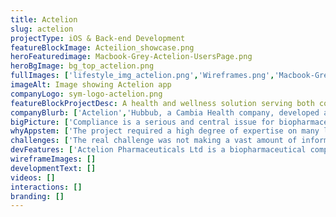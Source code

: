 ```yaml
---
title: Actelion
slug: actelion
projectType: iOS & Back-end Development
featureBlockImage: Acteilion_showcase.png
heroFeaturedimage: Macbook-Grey-Actelion-UsersPage.png
heroBgImage: bg_top_actelion.png
fullImages: ['lifestyle_img_actelion.png','Wireframes.png','Macbook-Grey-Actelion-UsersPage.png']
imageAlt: Image showing Actelion app
companyLogo: sym-logo-actelion.png
featureBlockProjectDesc: A health and wellness solution serving both companies and individuals, hubbub encourages better fitness by rewarding employees for consistently participating in a variety of healthy activities.
companyBlurb: ['Actelion','Hubbub, a Cambia Health company, developed a customizable corporate wellness program that seamlessly uses technology, activity trackers, targeted incentives and game mechanics to turn things we all need to be doing—like drinking more water or taking the stairs—into motivating challenges that help people achieve a healthier lifestyle. Their app aims to improve employee wellness while employers benefit from healthier and happier employees.']
bigPicture: ['Compliance is a serious and central issue for biopharmaceutical companies. HIPAA and other violations are expensive, with noncompliance penalties ranging from $100 to $50,000, with a maximum penalty of $1.5 million per year.','Actelion, a global biopharmaceutical recently acquired by Johnson and Johnson, maintains a strict Compliance Program. It’s policy rules and regulations are detailed in a 100 page manual. In order to increase employee awareness and make compliance information easier to access, they decided to create an iOS app, which would initially be deployed for US employees.']
whyAppstem: ['The project required a high degree of expertise on many levels, from strategy, ideation, game play, UI/UX design, development and backend CMS system integration. Appstem won a competitive RFP process due to a higher level of experience across the board.']
challenges: ['The real challenge was not making a vast amount of information accessible, but to make employees want to be compliant. Compliance might be boring, but the app would be fun. Appstem took a grassroots approach by learning the intricacies of different policy requirements and understanding how employees would actually use the app in the field. To make learning about compliance interesting, the app was mostly designed around a gamified experience.','Depending on the use-case, the team explored different gaming options: Role-playing in a game helps employees simulate everyday situations. Quizzes are an addictive way to help employees test their knowledge and can keep track of scores - and employees love to test their knowledge. An anonymous hotline enables employees to ask questions and report incidents. All risk free for everyone to play around with: What happens in the app stays in the app.','Data is keyword searchable so that it’s easy to find common use-cases on-the-fly, such as, “how much can be spent taking a Dr to lunch?”. Information is very accessible on iPads and iPhones for sales and marketing personnel.','Additional challenges were met in juggling multiple global communication channels and technical implementations between Actelion’s global IT department, the compliance group and management team. This was streamlined by creating an overarching strategy and roadmap - from start to finish.']
devFeatures: ['Actelion Pharmaceuticals Ltd is a biopharmaceutical company headquartered in Allschwil/Basel, Switzerland, that focuses on the discovery, development and commercialization of innovative treatments to serve high unmet medical needs. Actelion’s US offices are based in South San Francisco, CA.']
wireframeImages: []
developmentText: []
videos: []
interactions: []
branding: []
---
```

